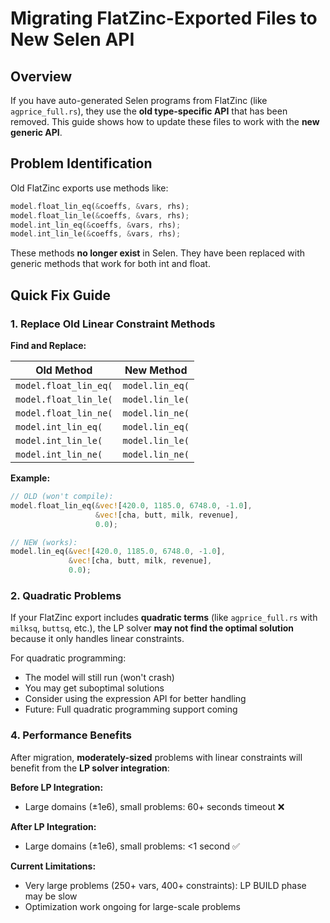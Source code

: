 # Migrating FlatZinc-Exported Files to New Selen API

## Overview

If you have auto-generated Selen programs from FlatZinc (like `agprice_full.rs`), they use the **old type-specific API** that has been removed. This guide shows how to update these files to work with the **new generic API**.

## Problem Identification

Old FlatZinc exports use methods like:
```rust
model.float_lin_eq(&coeffs, &vars, rhs);
model.float_lin_le(&coeffs, &vars, rhs);
model.int_lin_eq(&coeffs, &vars, rhs);
model.int_lin_le(&coeffs, &vars, rhs);
```

These methods **no longer exist** in Selen. They have been replaced with generic methods that work for both int and float.

## Quick Fix Guide

### 1. Replace Old Linear Constraint Methods

**Find and Replace:**

| Old Method | New Method |
|------------|-----------|
| `model.float_lin_eq(` | `model.lin_eq(` |
| `model.float_lin_le(` | `model.lin_le(` |
| `model.float_lin_ne(` | `model.lin_ne(` |
| `model.int_lin_eq(` | `model.lin_eq(` |
| `model.int_lin_le(` | `model.lin_le(` |
| `model.int_lin_ne(` | `model.lin_ne(` |

**Example:**
```rust
// OLD (won't compile):
model.float_lin_eq(&vec![420.0, 1185.0, 6748.0, -1.0], 
                   &vec![cha, butt, milk, revenue], 
                   0.0);

// NEW (works):
model.lin_eq(&vec![420.0, 1185.0, 6748.0, -1.0], 
             &vec![cha, butt, milk, revenue], 
             0.0);
```

### 2. Quadratic Problems

If your FlatZinc export includes **quadratic terms** (like `agprice_full.rs` with `milksq`, `buttsq`, etc.), the LP solver **may not find the optimal solution** because it only handles linear constraints.

For quadratic programming:
- The model will still run (won't crash)
- You may get suboptimal solutions
- Consider using the expression API for better handling
- Future: Full quadratic programming support coming

### 4. Performance Benefits

After migration, **moderately-sized** problems with linear constraints will benefit from the **LP solver integration**:

**Before LP Integration:**
- Large domains (±1e6), small problems: 60+ seconds timeout ❌

**After LP Integration:**
- Large domains (±1e6), small problems: <1 second ✅

**Current Limitations:**
- Very large problems (250+ vars, 400+ constraints): LP BUILD phase may be slow
- Optimization work ongoing for large-scale problems
